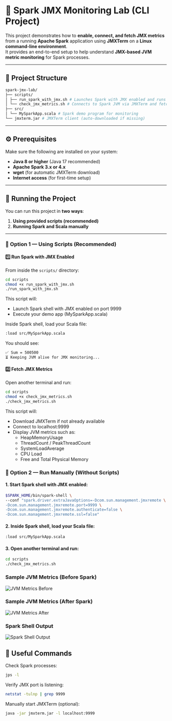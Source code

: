 # 🧠 Spark JMX Monitoring Lab (CLI Project)

This project demonstrates how to **enable, connect, and fetch JMX metrics** from a running **Apache Spark** application using **JMXTerm** on a **Linux command-line environment**.  
It provides an end-to-end setup to help understand **JMX-based JVM metric monitoring** for Spark processes.

---

## 📁 Project Structure
```bash
spark-jmx-lab/
├── scripts/
│ ├── run_spark_with_jmx.sh # Launches Spark with JMX enabled and runs Scala app
│ └── check_jmx_metrics.sh # Connects to Spark JVM via JMXTerm and fetches metrics
├── src/
│ └── MySparkApp.scala # Spark demo program for monitoring
└── jmxterm.jar # JMXTerm client (auto-downloaded if missing)
```

---

## ⚙️ Prerequisites

Make sure the following are installed on your system:

- **Java 8 or higher** (Java 17 recommended)  
- **Apache Spark 3.x or 4.x**  
- **wget** (for automatic JMXTerm download)  
- **Internet access** (for first-time setup)

---

## 🚀 Running the Project

You can run this project in **two ways**:

1. **Using provided scripts (recommended)**  
2. **Running Spark and Scala manually**

---

### 🧩 Option 1 — Using Scripts (Recommended)

#### 1️⃣ Run Spark with JMX Enabled

From inside the `scripts/` directory:

```bash
cd scripts
chmod +x run_spark_with_jmx.sh
./run_spark_with_jmx.sh
```
This script will:

- Launch Spark shell with JMX enabled on port 9999
- Execute your demo app (MySparkApp.scala)

Inside Spark shell, load your Scala file:
```bash
:load src/MySparkApp.scala
```
You should see:
```bash
✅ Sum = 500500
⏳ Keeping JVM alive for JMX monitoring...
```
#### 2️⃣ Fetch JMX Metrics

Open another terminal and run:
```bash 
cd scripts
chmod +x check_jmx_metrics.sh
./check_jmx_metrics.sh
```

This script will:
- Download JMXTerm if not already available
- Connect to localhost:9999
- Display JVM metrics such as:
  - HeapMemoryUsage
  - ThreadCount / PeakThreadCount
  - SystemLoadAverage
  - CPU Load
  - Free and Total Physical Memory

### 🧩 Option 2 — Run Manually (Without Scripts)

#### 1. Start Spark shell with JMX enabled:
```bash
$SPARK_HOME/bin/spark-shell \
--conf "spark.driver.extraJavaOptions=-Dcom.sun.management.jmxremote \
-Dcom.sun.management.jmxremote.port=9999 \
-Dcom.sun.management.jmxremote.authenticate=false \
-Dcom.sun.management.jmxremote.ssl=false"
```

#### 2. Inside Spark shell, load your Scala file:
```bash
:load src/MySparkApp.scala
```
#### 3. Open another terminal and run:
```bash
cd scripts
./check_jmx_metrics.sh
```
### Sample JVM Metrics (Before Spark)
![JVM Metrics Before](outputs/JVM_Metrics_Before.PNG)

### Sample JVM Metrics (After Spark)
![JVM Metrics After](outputs/JVM_Metrics_After.PNG)

### Spark Shell Output
![Spark Shell Output](outputs/Spark_Shell_Output.PNG)

## 🧰 Useful Commands

Check Spark processes:
```bash
jps -l
```
Verify JMX port is listening:
```bash
netstat -tulnp | grep 9999
```
Manually start JMXTerm (optional):
```bash
java -jar jmxterm.jar -l localhost:9999
```
